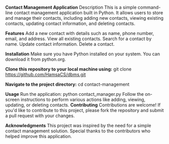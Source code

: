 **Contact Management Application**
Description
This is a simple command-line contact management application built in Python. It allows users to store and manage their contacts, including adding new contacts, viewing existing contacts, updating contact information, and deleting contacts.

**Features**
Add a new contact with details such as name, phone number, email, and address.
View all existing contacts.
Search for a contact by name.
Update contact information.
Delete a contact.

**Installation**
Make sure you have Python installed on your system. You can download it from python.org.

**Clone this repository to your local machine using:**
git clone https://github.com/HamsaCS/dbms.git

**Navigate to the project directory:**
cd contact-management

**Usage**
Run the application:
python contact_manager.py
Follow the on-screen instructions to perform various actions like adding, viewing, updating, or deleting contacts.
**Contributing**
Contributions are welcome! If you'd like to contribute to this project, please fork the repository and submit a pull request with your changes.

**Acknowledgments**
This project was inspired by the need for a simple contact management solution.
Special thanks to the contributors who helped improve this application.
